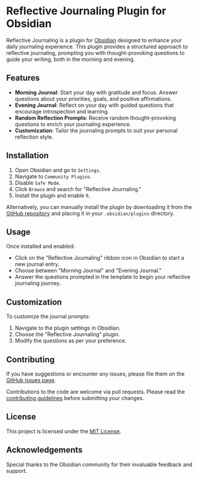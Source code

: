 # Reflective Journaling Plugin for Obsidian

Reflective Journaling is a plugin for [Obsidian](https://obsidian.md/) designed to enhance your daily journaling experience. This plugin provides a structured approach to reflective journaling, prompting you with thought-provoking questions to guide your writing, both in the morning and evening.

## Features

- **Morning Journal**: Start your day with gratitude and focus. Answer questions about your priorities, goals, and positive affirmations.
- **Evening Journal**: Reflect on your day with guided questions that encourage introspection and learning.
- **Random Reflection Prompts**: Receive random thought-provoking questions to enrich your journaling experience.
- **Customization**: Tailor the journaling prompts to suit your personal reflection style.

## Installation

1. Open Obsidian and go to `Settings`.
2. Navigate to `Community Plugins`.
3. Disable `Safe Mode`.
4. Click `Browse` and search for "Reflective Journaling."
5. Install the plugin and enable it.

Alternatively, you can manually install the plugin by downloading it from the [GitHub repository](#) and placing it in your `.obsidian/plugins` directory.

## Usage

Once installed and enabled:

- Click on the "Reflective Journaling" ribbon icon in Obsidian to start a new journal entry.
- Choose between "Morning Journal" and "Evening Journal."
- Answer the questions prompted in the template to begin your reflective journaling journey.

## Customization

To customize the journal prompts:

1. Navigate to the plugin settings in Obsidian.
2. Choose the "Reflective Journaling" plugin.
3. Modify the questions as per your preference.

## Contributing

If you have suggestions or encounter any issues, please file them on the [GitHub issues page](#).

Contributions to the code are welcome via pull requests. Please read the [contributing guidelines](#) before submitting your changes.

## License

This project is licensed under the [MIT License](LICENSE).

## Acknowledgements

Special thanks to the Obsidian community for their invaluable feedback and support.

